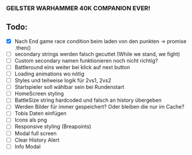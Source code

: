 ### GEILSTER WARHAMMER 40K COMPANION EVER!

## Todo:

- [x] Nach End game race condition beim laden von den punkten -> promise .then()
- [ ] secondary strings werden falsch gecuttet (While we stand, we fight)
- [ ] Custom secondary namen funktionieren noch nicht richtig?
- [ ] Battleround eins weiter bei klick auf next button
- [ ] Loading animations wo nötig
- [ ] Styles und teilweise logik für 2vs1, 2vs2
- [ ] Startspieler soll wählbar sein bei Rundenstart
- [ ] HomeScreen styling
- [ ] BattleSize string hardcoded und falsch an history übergeben
- [ ] Werden Bilder für immer gespeichert? Oder bleiben die nur im Cache?
- [ ] Tobis Daten einfügen
- [ ] Icons als png
- [ ] Responsive styling (Breapoints)
- [ ] Modal full screen
- [ ] Clear History Alert
- [ ] Info Modal
